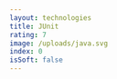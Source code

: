 ```yaml
---
layout: technologies
title: JUnit
rating: 7
image: /uploads/java.svg
index: 0
isSoft: false
---
```

